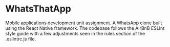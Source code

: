 # WhatsThatApp
Mobile applications development unit assignment.
A WhatsApp clone built using the React Native framework.
The codebase follows the AirBnB ESLint style guide with a few adjustments seen in the rules section of the .eslintrc.js file.
